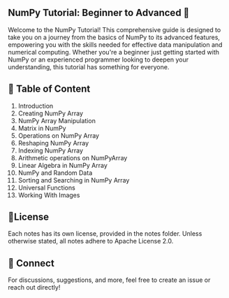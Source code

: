 ## NumPy Tutorial: Beginner to Advanced  🚀

Welcome to the NumPy Tutorial! This comprehensive guide is designed to take you on a journey from the basics of NumPy to its advanced features, empowering you with the skills needed for effective data manipulation and numerical computing. Whether you're a beginner just getting started with NumPy or an experienced programmer looking to deepen your understanding, this tutorial has something for everyone.

## 🌟 Table of Content 
1. Introduction
2. Creating NumPy Array
3. NumPy Array Manipulation
4. Matrix in NumPy
5. Operations on NumPy Array
6. Reshaping NumPy Array
7. Indexing NumPy Array
8. Arithmetic operations on NumPyArray
9. Linear Algebra in NumPy Array
10. NumPy and Random Data
11. Sorting and Searching in NumPy Array
12. Universal Functions
13. Working With Images

## 📜License

Each notes has its own license, provided in the notes folder. Unless otherwise stated, all notes adhere to Apache License 2.0.

## 💬 Connect

For discussions, suggestions, and more, feel free to create an issue or reach out directly!
